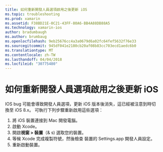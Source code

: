 ```yaml
---
title: 如何重新開發人員選項啟用之後更新 iOS
ms.topic: troubleshooting
ms.prod: xamarin
ms.assetid: F38BD21E-0C21-43FF-80A6-BB4A88DB88A5
ms.technology: xamarin-ios
author: bradumbaugh
ms.author: brumbaug
ms.openlocfilehash: 9eb25676cc4a3a0679d6a02fc64fef5632f76e33
ms.sourcegitcommit: 945df041e2180cb20af08b83cc703ecd1aedc6b0
ms.translationtype: MT
ms.contentlocale: zh-TW
ms.lasthandoff: 04/04/2018
ms.locfileid: "30775480"
---
```

# <a name="how-can-i-reenable-developer-options-after-updating-ios"></a>如何重新開發人員選項啟用之後更新 iOS

IOS bug 可能會導致開發人員選項，更新 iOS 版本後消失，這已經被注意到時切換至 iOS 8.x。 可執行下列步驟重新啟用這些選項：

1. 將 iOS 裝置連接到 Mac 開發電腦。
2. 啟動 Xcode。
3. 開啟**視窗 > 裝置**（& s) 選取您的裝置。
4. 等候 Xcode 完成複製符號，然後檢查 裝置的 Settings.app 開發人員設定。
5. 重新啟動裝置。
